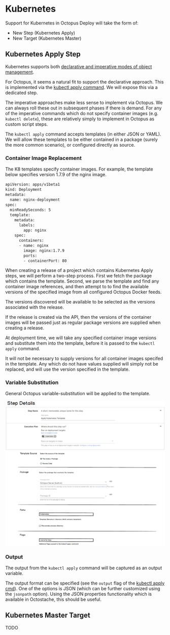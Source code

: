 # Kubernetes

Support for Kubernetes in Octopus Deploy will take the form of:

- New Step (Kubernetes Apply) 
- New Target (Kubernetes Master)

## Kubernetes Apply Step

Kubernetes supports both [declarative and imperative modes of object management](https://kubernetes.io/docs/concepts/overview/object-management-kubectl/overview/#management-techniques).  

For Octopus, it seems a natural fit to support the declarative approach. This is implemented via the [kubectl apply command](https://kubernetes.io/docs/reference/generated/kubectl/kubectl-commands#apply). We will expose this via a dedicated step. 

The imperative approaches make less sense to implement via Octopus. We can always roll these out in subsequent phases if there is demand. For any of the imperative commands which do not specify container images (e.g. `kubectl delete`), these are relatively simply to implement in Octopus as custom script steps.

The `kubectl apply` command accepts templates (in either JSON or YAML). We will allow these templates to be either contained in a package (surely the more common scenario), or configured directly as source. 

### Container Image Replacement

The K8 templates specify container images. For example, the template below specifies version 1.7.9 of the nginx image.

```
apiVersion: apps/v1beta1
kind: Deployment
metadata:
  name: nginx-deployment
spec:
  minReadySeconds: 5
  template:
    metadata:
      labels:
        app: nginx
    spec:
      containers:
      - name: nginx
        image: nginx:1.7.9
        ports:
        - containerPort: 80
```

When creating a release of a project which contains Kubernetes Apply steps, we will perform a two-step process. First we fetch the package which contains the template. Second, we parse the template and find any container image references, and then attempt to to find the available versions of the specified image from all configured Octopus Docker feeds. 

The versions discovered will be available to be selected as the versions associated with the release.   

If the release is created via the API, then the versions of the container images will be passed just as regular package versions are supplied when creating a release.

At deployment time, we will take any specified container image versions and substitute them into the template, before it is passed to the `kubectl apply` command. 

It will not be necessary to supply versions for all container images specifed in the template.  Any which do not have values supplied will simply not be replaced, and will use the version specified in the template.

### Variable Substitution

General Octopus variable-substitution will be applied to the template.

![Kubernetes Apply Step](ui-mocks/kubernetes-apply-step.png "width=500")

### Output

The output from the `kubectl apply` command will be captured as an output variable.

The output format can be specified (see the `output` flag of the [kubectl apply cmd](https://kubernetes.io/docs/reference/generated/kubectl/kubectl-commands#apply)). One of the options is JSON (which can be further customized using the `jsonpath` option). Using the JSON properties functionality which is available in Octostache, this should be useful.   



## Kubernetes Master Target

TODO

